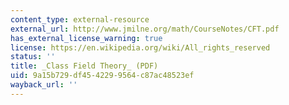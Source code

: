 ```yaml
---
content_type: external-resource
external_url: http://www.jmilne.org/math/CourseNotes/CFT.pdf
has_external_license_warning: true
license: https://en.wikipedia.org/wiki/All_rights_reserved
status: ''
title: _Class Field Theory_ (PDF)
uid: 9a15b729-df45-4229-9564-c87ac48523ef
wayback_url: ''
---
```


